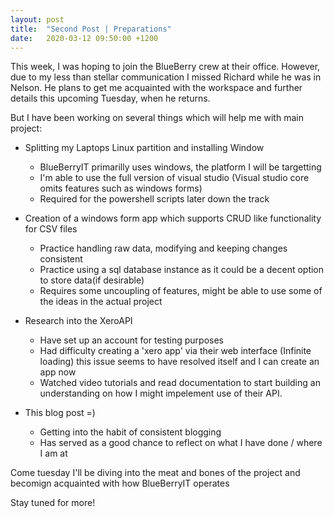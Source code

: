 ```yaml
---
layout: post
title:  "Second Post | Preparations"
date:   2020-03-12 09:50:00 +1200
---
```

This week,
I was hoping to join the BlueBerry crew at their office. 
However, due to my less than stellar communication I missed Richard while he was in Nelson.
He plans to get me acquainted with the workspace and further details this upcoming Tuesday, when he returns.

But I have been working on several things which will help me with main project: 

* Splitting my Laptops Linux partition and installing Window 
    * BlueBerryIT primarilly uses windows, the platform I will be targetting
    * I'm able to use the full version of visual studio (Visual studio core omits features such as windows forms)
    * Required for the powershell scripts later down the track

* Creation of a windows form app which supports CRUD like functionality for CSV files
    * Practice handling raw data, modifying and keeping changes consistent 
    * Practice using a sql database instance as it could be a decent option to store data(if desirable)
    * Requires some uncoupling of features, might be able to use some of the ideas in the actual project

* Research into the XeroAPI 
    * Have set up an account for testing purposes
    * Had difficulty creating a 'xero app' via their web interface (Infinite loading) this issue seems to have resolved itself 
      and I can create an app now
    * Watched video tutorials and read documentation to start building an understanding on how I might impelement use of their API.
    
 * This blog post =) 
    * Getting into the habit of consistent blogging
    * Has served as a good chance to reflect on what I have done / where I am at 

Come tuesday I'll be diving into the meat and bones of the project and becomign acquainted with how BlueBerryIT operates

Stay tuned for more!
